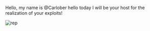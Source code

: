 ### 
Hello, my name is @Carlober
hello today I will be your host for the realization of your exploits!

![rep](https://user-images.githubusercontent.com/86197463/191177143-8da2cbf3-8c97-4c27-80ed-20370158a319.gif)


<!--
**TheCarlober/Thecarlober** is a ✨ _special_ ✨ repository because its `README.md` (this file) appears on your GitHub profile.

Here are some ideas to get you started:

- 🔭 I’m currently working on ...
- 🌱 I’m currently learning ...
- 👯 I’m looking to collaborate on ...
- 🤔 I’m looking for help with ...
- 💬 Ask me about ...
- 📫 How to reach me: ...
- 😄 Pronouns: ...
- ⚡ Fun fact: ...
-->
